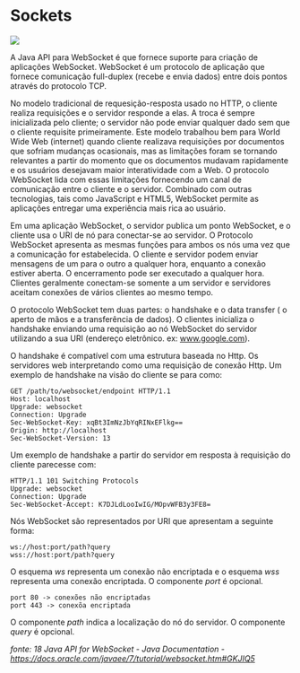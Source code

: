 # Sockets

<image src="https://github.com/shnonomura/diarioProgramacao/blob/master/Socket/Socket.jpg">


A Java API para WebSocket é que fornece suporte para criação de aplicações WebSocket.
WebSocket é um protocolo de aplicação que fornece comunicação full-duplex (recebe e  envia dados) entre dois pontos através do protocolo TCP.

No modelo tradicional de requesição-resposta usado no HTTP, o cliente realiza requisições e o servidor responde a elas. A troca é sempre inicializada pelo cliente; o servidor não pode enviar qualquer dado sem que o cliente requisite primeiramente. Este modelo trabalhou bem para World Wide Web (internet)
quando cliente realizava requisições por documentos que sofriam mudanças ocasionais, mas as  limitações foram se tornando relevantes a partir do momento que os documentos mudavam rapidamente e os usuários desejavam maior interatividade com a Web. O protocolo WebSocket lida com essas limitações fornecendo um canal de comunicação entre o cliente e o servidor. Combinado com outras tecnologias, tais como JavaScript e HTML5, WebSocket permite as aplicações entregar uma experiência mais rica ao usuário. 

Em uma aplicação WebSocket, o servidor publica um ponto WebSocket, e o cliente usa o URI de nó para conectar-se ao servidor. O Protocolo WebSocket apresenta
as mesmas funções para ambos os nós uma vez que a comunicação for estabelecida. O cliente e servidor podem enviar mensagens de um para o outro a qualquer hora, enquanto a conexão estiver aberta. O encerramento pode ser executado a qualquer hora. Clientes geralmente conectam-se somente a um servidor e servidores aceitam conexões de vários clientes ao mesmo tempo.

O protocolo WebSocket tem duas partes: o handshake e o data transfer ( o aperto de mãos e a transferência de dados). O clientes inicializa o handshake enviando uma requisição ao nó WebSocket do servidor utilizando a sua URI (endereço eletrônico. ex: www.google.com).

O handshake é compatível com uma estrutura baseada no Http. Os servidores web interpretando como uma requisição de conexão Http. Um exemplo de handshake na visão do cliente se para como:

	GET /path/to/websocket/endpoint HTTP/1.1
	Host: localhost
	Upgrade: websocket
	Connection: Upgrade
	Sec-WebSocket-Key: xqBt3ImNzJbYqRINxEFlkg==
	Origin: http://localhost
	Sec-WebSocket-Version: 13
	
Um exemplo de handshake a partir do servidor em resposta à requisição do cliente parecesse com:

	HTTP/1.1 101 Switching Protocols
	Upgrade: websocket
	Connection: Upgrade
	Sec-WebSocket-Accept: K7DJLdLooIwIG/MOpvWFB3y3FE8=


Nós WebSocket são representados por URI que apresentam a seguinte forma:

	ws://host:port/path?query
	wss://host:port/path?query

O esquema *ws* representa um conexão não encriptada e o esquema *wss* representa uma conexão encriptada. O componente _port_ é opcional.
 
	port 80 -> conexões não encriptadas
	port 443 -> conexõa encriptada
	
O componente _path_ indica a localização do nó do servidor. O componente _query_ é opcional.


_fonte: 18 Java API for WebSocket - Java Documentation - https://docs.oracle.com/javaee/7/tutorial/websocket.htm#GKJIQ5_
